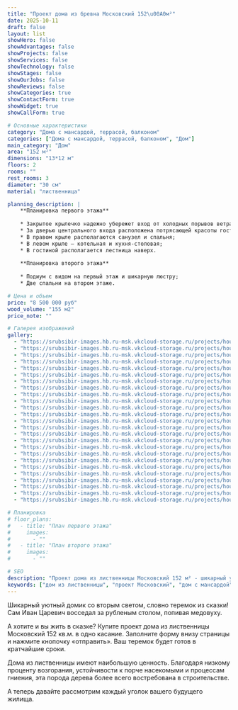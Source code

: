 ```yaml
---
title: "Проект дома из бревна Московский 152\u00A0м²"
date: 2025-10-11
draft: false
layout: list
showHero: false
showAdvantages: false
showProjects: false
showServices: false
showTechnology: false
showStages: false
showOurJobs: false
showReviews: false
showCategories: true
showContactForm: true
showWidget: true
showCallForm: true

# Основные характеристики
category: "Дома с мансардой, террасой, балконом"
categories: ["Дома с мансардой, террасой, балконом", "Дом"]
main_category: "Дом"
area: "152 м²"
dimensions: "13*12 м"
floors: 2
rooms: ""
rest_rooms: 3
diameter: "30 см"
material: "лиственница"

planning_description: |
    **Планировка первого этажа**
    
    * Закрытое крылечко надежно убережет вход от холодных порывов ветра в зимнее время и в непогоду осенью;
    * За дверью центрального входа расположена потрясающей красоты гостиная;
    * В правом крыле располагаются санузел и спальня;
    * В левом крыле – котельная и кухня-столовая;
    * В гостиной располагается лестница наверх.
    
    **Планировка второго этажа**
    
    * Подиум с видом на первый этаж и шикарную люстру;
    * Две спальни на втором этаже.

# Цена и объем
price: "8 500 000 руб"
wood_volume: "155 м2"
price_note: ""

# Галерея изображений
gallery:
  - "https://srubsibir-images.hb.ru-msk.vkcloud-storage.ru/projects/houses/moskovskii-152/moskovskii-152-1.jpg"
  - "https://srubsibir-images.hb.ru-msk.vkcloud-storage.ru/projects/houses/moskovskii-152/moskovskii-152-2.jpg"
  - "https://srubsibir-images.hb.ru-msk.vkcloud-storage.ru/projects/houses/moskovskii-152/moskovskii-152-3.jpg"
  - "https://srubsibir-images.hb.ru-msk.vkcloud-storage.ru/projects/houses/moskovskii-152/moskovskii-152-4.jpg"
  - "https://srubsibir-images.hb.ru-msk.vkcloud-storage.ru/projects/houses/moskovskii-152/moskovskii-152-5.jpg"
  - "https://srubsibir-images.hb.ru-msk.vkcloud-storage.ru/projects/houses/moskovskii-152/moskovskii-152-6.jpg"
  - "https://srubsibir-images.hb.ru-msk.vkcloud-storage.ru/projects/houses/moskovskii-152/moskovskii-152-7.jpg"
  - "https://srubsibir-images.hb.ru-msk.vkcloud-storage.ru/projects/houses/moskovskii-152/moskovskii-152-8.jpg"
  - "https://srubsibir-images.hb.ru-msk.vkcloud-storage.ru/projects/houses/moskovskii-152/moskovskii-152-9.jpg"
  - "https://srubsibir-images.hb.ru-msk.vkcloud-storage.ru/projects/houses/moskovskii-152/moskovskii-152-10.jpg"
  - "https://srubsibir-images.hb.ru-msk.vkcloud-storage.ru/projects/houses/moskovskii-152/moskovskii-152-11.jpg"
  - "https://srubsibir-images.hb.ru-msk.vkcloud-storage.ru/projects/houses/moskovskii-152/moskovskii-152-12.jpg"
  - "https://srubsibir-images.hb.ru-msk.vkcloud-storage.ru/projects/houses/moskovskii-152/moskovskii-152-13.jpg"
  - "https://srubsibir-images.hb.ru-msk.vkcloud-storage.ru/projects/houses/moskovskii-152/moskovskii-152-14.jpg"
  - "https://srubsibir-images.hb.ru-msk.vkcloud-storage.ru/projects/houses/moskovskii-152/moskovskii-152-15.jpg"
  - "https://srubsibir-images.hb.ru-msk.vkcloud-storage.ru/projects/houses/moskovskii-152/moskovskii-152-16.jpg"
  - "https://srubsibir-images.hb.ru-msk.vkcloud-storage.ru/projects/houses/moskovskii-152/moskovskii-152-17.jpg"
  - "https://srubsibir-images.hb.ru-msk.vkcloud-storage.ru/projects/houses/moskovskii-152/moskovskii-152-18.jpg"
  - "https://srubsibir-images.hb.ru-msk.vkcloud-storage.ru/projects/houses/moskovskii-152/moskovskii-152-19.jpg"
  - "https://srubsibir-images.hb.ru-msk.vkcloud-storage.ru/projects/houses/moskovskii-152/moskovskii-152-20.jpg"
  - "https://srubsibir-images.hb.ru-msk.vkcloud-storage.ru/projects/houses/moskovskii-152/moskovskii-152-21.jpg"
  - "https://srubsibir-images.hb.ru-msk.vkcloud-storage.ru/projects/houses/moskovskii-152/moskovskii-152-22.jpg"
  - "https://srubsibir-images.hb.ru-msk.vkcloud-storage.ru/projects/houses/moskovskii-152/moskovskii-152-23.jpg"
  - "https://srubsibir-images.hb.ru-msk.vkcloud-storage.ru/projects/houses/moskovskii-152/moskovskii-152-24.jpg"
  - "https://srubsibir-images.hb.ru-msk.vkcloud-storage.ru/projects/houses/moskovskii-152/moskovskii-152-25.jpg"

# Планировка
# floor_plans:
#   - title: "План первого этажа"
#     images:
#       - ""
#   - title: "План второго этажа"
#     images:
#       - ""

# SEO
description: "Проект дома из лиственницы Московский 152 м² - шикарный уютный дом с мансардой, террасой и балконом. Два этажа, 3 комнаты отдыха, диаметр бревна 30 см."
keywords: ["дом из лиственницы", "проект Московский", "дом с мансардой", "дом 152 м²", "деревянный дом", "дом из бревна"]
---
```


Шикарный уютный домик со вторым светом, словно теремок из сказки! Сам Иван Царевич восседал за рубленым столом, попивая медовуху.

А хотите и вы жить в сказке? Купите проект дома из лиственницы Московский 152 кв.м. в одно касание. Заполните форму внизу страницы и нажмите кнопочку «отправить». Ваш теремок будет готов в кратчайшие сроки.

Дома из лиственницы имеют наибольшую ценность. Благодаря низкому проценту возгорания, устойчивости к порче насекомыми и процессам гниения, эта порода дерева более всего востребована в строительстве.

А теперь давайте рассмотрим каждый уголок вашего будущего жилища.
